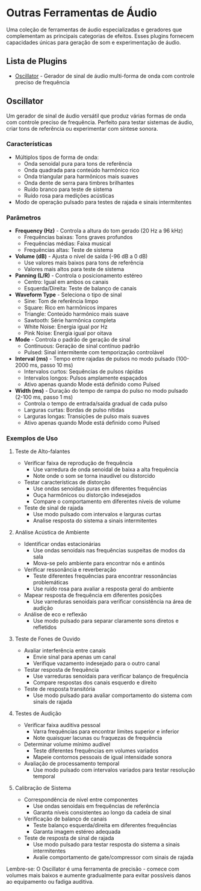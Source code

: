 # Outras Ferramentas de Áudio

Uma coleção de ferramentas de áudio especializadas e geradores que complementam as principais categorias de efeitos. Esses plugins fornecem capacidades únicas para geração de som e experimentação de áudio.

## Lista de Plugins

- [Oscillator](#oscillator) - Gerador de sinal de áudio multi-forma de onda com controle preciso de frequência

## Oscillator

Um gerador de sinal de áudio versátil que produz várias formas de onda com controle preciso de frequência. Perfeito para testar sistemas de áudio, criar tons de referência ou experimentar com síntese sonora.

### Características
- Múltiplos tipos de forma de onda:
  - Onda senoidal pura para tons de referência
  - Onda quadrada para conteúdo harmônico rico
  - Onda triangular para harmônicos mais suaves
  - Onda dente de serra para timbres brilhantes
  - Ruído branco para teste de sistema
  - Ruído rosa para medições acústicas
- Modo de operação pulsado para testes de rajada e sinais intermitentes

### Parâmetros
- **Frequency (Hz)** - Controla a altura do tom gerado (20 Hz a 96 kHz)
  - Frequências baixas: Tons graves profundos
  - Frequências médias: Faixa musical
  - Frequências altas: Teste de sistema
- **Volume (dB)** - Ajusta o nível de saída (-96 dB a 0 dB)
  - Use valores mais baixos para tons de referência
  - Valores mais altos para teste de sistema
- **Panning (L/R)** - Controla o posicionamento estéreo
  - Centro: Igual em ambos os canais
  - Esquerda/Direita: Teste de balanço de canais
- **Waveform Type** - Seleciona o tipo de sinal
  - Sine: Tom de referência limpo
  - Square: Rico em harmônicos ímpares
  - Triangle: Conteúdo harmônico mais suave
  - Sawtooth: Série harmônica completa
  - White Noise: Energia igual por Hz
  - Pink Noise: Energia igual por oitava
- **Mode** - Controla o padrão de geração de sinal
  - Continuous: Geração de sinal contínuo padrão
  - Pulsed: Sinal intermitente com temporização controlável
- **Interval (ms)** - Tempo entre rajadas de pulsos no modo pulsado (100-2000 ms, passo 10 ms)
  - Intervalos curtos: Sequências de pulsos rápidas
  - Intervalos longos: Pulsos amplamente espaçados
  - Ativo apenas quando Mode está definido como Pulsed
- **Width (ms)** - Duração do tempo de rampa do pulso no modo pulsado (2-100 ms, passo 1 ms)
  - Controla o tempo de entrada/saída gradual de cada pulso
  - Larguras curtas: Bordas de pulso nítidas
  - Larguras longas: Transições de pulso mais suaves
  - Ativo apenas quando Mode está definido como Pulsed

### Exemplos de Uso

1. Teste de Alto-falantes
   - Verificar faixa de reprodução de frequência
     * Use varredura de onda senoidal de baixa a alta frequência
     * Note onde o som se torna inaudível ou distorcido
   - Testar características de distorção
     * Use ondas senoidais puras em diferentes frequências
     * Ouça harmônicos ou distorção indesejados
     * Compare o comportamento em diferentes níveis de volume
   - Teste de sinal de rajada
     * Use modo pulsado com intervalos e larguras curtas
     * Analise resposta do sistema a sinais intermitentes

2. Análise Acústica de Ambiente
   - Identificar ondas estacionárias
     * Use ondas senoidais nas frequências suspeitas de modos da sala
     * Mova-se pelo ambiente para encontrar nós e antinós
   - Verificar ressonância e reverberação
     * Teste diferentes frequências para encontrar ressonâncias problemáticas
     * Use ruído rosa para avaliar a resposta geral do ambiente
   - Mapear resposta de frequência em diferentes posições
     * Use varreduras senoidais para verificar consistência na área de audição
   - Análise de eco e reflexão
     * Use modo pulsado para separar claramente sons diretos e refletidos

3. Teste de Fones de Ouvido
   - Avaliar interferência entre canais
     * Envie sinal para apenas um canal
     * Verifique vazamento indesejado para o outro canal
   - Testar resposta de frequência
     * Use varreduras senoidais para verificar balanço de frequência
     * Compare respostas dos canais esquerdo e direito
   - Teste de resposta transitória
     * Use modo pulsado para avaliar comportamento do sistema com sinais de rajada

4. Testes de Audição
   - Verificar faixa auditiva pessoal
     * Varra frequências para encontrar limites superior e inferior
     * Note quaisquer lacunas ou fraquezas de frequência
   - Determinar volume mínimo audível
     * Teste diferentes frequências em volumes variados
     * Mapeie contornos pessoais de igual intensidade sonora
   - Avaliação de processamento temporal
     * Use modo pulsado com intervalos variados para testar resolução temporal

5. Calibração de Sistema
   - Correspondência de nível entre componentes
     * Use ondas senoidais em frequências de referência
     * Garanta níveis consistentes ao longo da cadeia de sinal
   - Verificação de balanço de canais
     * Teste balanço esquerda/direita em diferentes frequências
     * Garanta imagem estéreo adequada
   - Teste de resposta de sinal de rajada
     * Use modo pulsado para testar resposta do sistema a sinais intermitentes
     * Avalie comportamento de gate/compressor com sinais de rajada

Lembre-se: O Oscillator é uma ferramenta de precisão - comece com volumes mais baixos e aumente gradualmente para evitar possíveis danos ao equipamento ou fadiga auditiva.